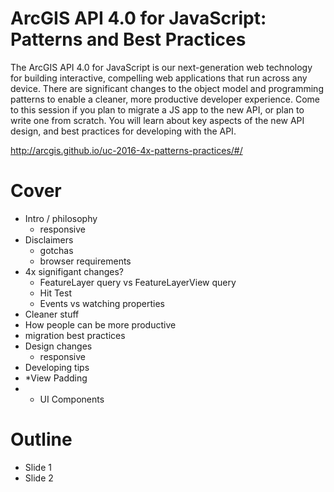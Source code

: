 # ArcGIS API 4.0 for JavaScript: Patterns and Best Practices

The ArcGIS API 4.0 for JavaScript is our next-generation web technology for building interactive, compelling web applications that run across any device. There are significant changes to the object model and programming patterns to enable a cleaner, more productive developer experience. Come to this session if you plan to migrate a JS app to the new API, or plan to write one from scratch. You will learn about key aspects of the new API design, and best practices for developing with the API.

http://arcgis.github.io/uc-2016-4x-patterns-practices/#/

# Cover

- Intro / philosophy
  - responsive
- Disclaimers
  - gotchas
  - browser requirements
- 4x signifigant changes?
    * FeatureLayer query vs FeatureLayerView query
    * Hit Test 
    * Events vs watching properties
- Cleaner stuff
- How people can be more productive
- migration best practices
- Design changes
  - responsive
- Developing tips
-   *View Padding
-   * UI Components 

# Outline

- Slide 1
- Slide 2
